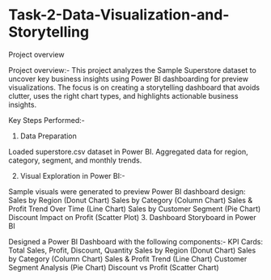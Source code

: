 # Task-2-Data-Visualization-and-Storytelling

Project overview

Project overview:-
This project analyzes the Sample Superstore dataset to uncover key business insights using Power BI dashboarding for preview visualizations. The focus is on creating a storytelling dashboard that avoids clutter, uses the right chart types, and highlights actionable business insights.

 Key Steps Performed:-
 1. Data Preparation

Loaded superstore.csv dataset in Power BI.
Aggregated data for region, category, segment, and monthly trends.

2. Visual Exploration in Power BI:-

Sample visuals were generated to preview Power BI dashboard design:
Sales by Region (Donut Chart)
Sales by Category (Column Chart)
Sales & Profit Trend Over Time (Line Chart)
Sales by Customer Segment (Pie Chart)
Discount Impact on Profit (Scatter Plot)
3. Dashboard Storyboard in Power BI

Designed a Power BI Dashboard with the following components:-
KPI Cards: Total Sales, Profit, Discount, Quantity
Sales by Region (Donut Chart)
Sales by Category (Column Chart)
Sales & Profit Trend (Line Chart)
Customer Segment Analysis (Pie Chart)
Discount vs Profit (Scatter Chart)
